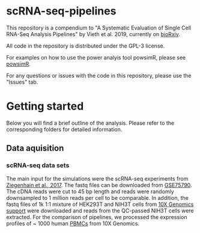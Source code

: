 # scRNA-seq-pipelines
This repository is a compendium to "A Systematic Evaluation of Single Cell RNA-Seq Analysis Pipelines" by Vieth et al. 2019, currently on [bioRxiv](https://www.biorxiv.org/content/10.1101/583013v1).

All code in the repository is distributed under the GPL-3 license.

For examples on how to use the power analyis tool powsimR, please see [powsimR](https://github.com/bvieth/powsimR).

For any questions or issues with the code in this repository, please use the "Issues" tab.

# Getting started

Below you will find a brief outline of the analysis. Please refer to the corresponding folders for detailed information.

## Data aquisition

### scRNA-seq data sets

The main input for the simulations were the scRNA-seq experiments from [Ziegenhain et al., 2017](https://www.sciencedirect.com/science/article/pii/S1097276517300497?via%3Dihub). The fastq files can be downloaded from [GSE75790](https://www.ncbi.nlm.nih.gov/geo/query/acc.cgi?acc=GSE75790). The cDNA reads were cut to 45 bp length and reads were randomly downsampled to 1 million reads per cell to be comparable. In addition, the fastq files of 1k 1:1 mixture of HEK293T and NIH3T cells from [10X Genomics support](https://support.10xgenomics.com/single-cell-gene-expression/datasets/3.0.2/1k_hgmm_v3) were downloaded and reads from the QC-passed NIH3T cells were extracted. 
For the comparison of pipelines, we processed the expression profiles of ~ 1000 human [PBMCs](https://support.10xgenomics.com/single-cell-gene-expression/datasets/3.0.0/pbmc_1k_v3) from 10X Genomics.



